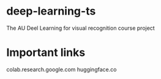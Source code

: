 # deep-learning-ts
The AU Deel Learning for visual recognition course project

# Important links

colab.research.google.com
huggingface.co
